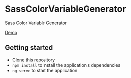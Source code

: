 # SassColorVariableGenerator
Sass Color Variable Generator

<a href="https://simaamini.github.io/SassColorVariableGenerator/">Demo</a>

## Getting started

- Clone this repository
- `npm install` to install the application's dependencies
- `ng serve` to start the application
